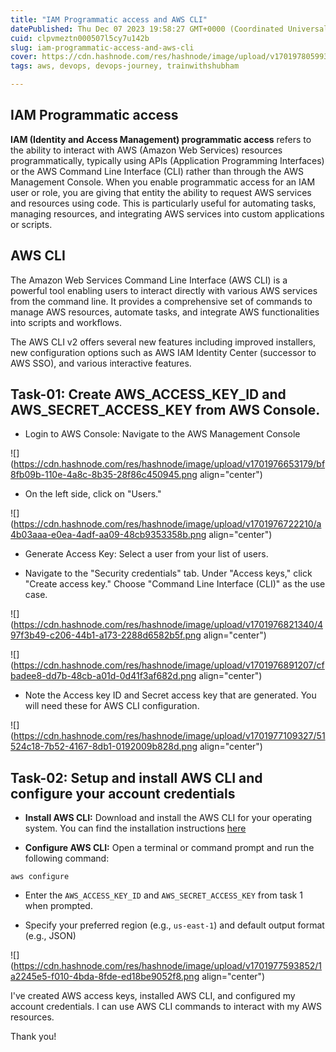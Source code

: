 ```yaml
---
title: "IAM Programmatic access and AWS CLI"
datePublished: Thu Dec 07 2023 19:58:27 GMT+0000 (Coordinated Universal Time)
cuid: clpvmeztn000507l5cy7u142b
slug: iam-programmatic-access-and-aws-cli
cover: https://cdn.hashnode.com/res/hashnode/image/upload/v1701978059934/eae9d567-bdea-4e61-a813-1e4165f03f28.png
tags: aws, devops, devops-journey, trainwithshubham

---
```


## IAM Programmatic access

**IAM (Identity and Access Management) programmatic access** refers to the ability to interact with AWS (Amazon Web Services) resources programmatically, typically using APIs (Application Programming Interfaces) or the AWS Command Line Interface (CLI) rather than through the AWS Management Console. When you enable programmatic access for an IAM user or role, you are giving that entity the ability to request AWS services and resources using code. This is particularly useful for automating tasks, managing resources, and integrating AWS services into custom applications or scripts.

## AWS CLI

The Amazon Web Services Command Line Interface (AWS CLI) is a powerful tool enabling users to interact directly with various AWS services from the command line. It provides a comprehensive set of commands to manage AWS resources, automate tasks, and integrate AWS functionalities into scripts and workflows.

The AWS CLI v2 offers several new features including improved installers, new configuration options such as AWS IAM Identity Center (successor to AWS SSO), and various interactive features.

## Task-01: Create AWS\_ACCESS\_KEY\_ID and AWS\_SECRET\_ACCESS\_KEY from AWS Console.

* Login to AWS Console: Navigate to the AWS Management Console
    

![](https://cdn.hashnode.com/res/hashnode/image/upload/v1701976653179/bf8fb09b-110e-4a8c-8b35-28f86c450945.png align="center")

* On the left side, click on "Users."
    

![](https://cdn.hashnode.com/res/hashnode/image/upload/v1701976722210/a4b03aaa-e0ea-4adf-aa09-48cb9353358b.png align="center")

* Generate Access Key: Select a user from your list of users.
    
* Navigate to the "Security credentials" tab. Under "Access keys," click "Create access key." Choose "Command Line Interface (CLI)" as the use case.
    

![](https://cdn.hashnode.com/res/hashnode/image/upload/v1701976821340/497f3b49-c206-44b1-a173-2288d6582b5f.png align="center")

![](https://cdn.hashnode.com/res/hashnode/image/upload/v1701976891207/cfbadee8-dd7b-48cb-a01d-0d41f3af682d.png align="center")

* Note the Access key ID and Secret access key that are generated. You will need these for AWS CLI configuration.
    

![](https://cdn.hashnode.com/res/hashnode/image/upload/v1701977109327/51524c18-7b52-4167-8db1-0192009b828d.png align="center")

## Task-02: Setup and install AWS CLI and configure your account credentials

* **Install AWS CLI:** Download and install the AWS CLI for your operating system. You can find the installation instructions [here](https://aws.amazon.com/cli/)
    
* **Configure AWS CLI:** Open a terminal or command prompt and run the following command:
    

```plaintext
aws configure
```

* Enter the `AWS_ACCESS_KEY_ID` and `AWS_SECRET_ACCESS_KEY` from task 1 when prompted.
    
* Specify your preferred region (e.g., `us-east-1`) and default output format (e.g., JSON)
    

![](https://cdn.hashnode.com/res/hashnode/image/upload/v1701977593852/1a2245e5-f010-4bda-8fde-ed18be9052f8.png align="center")

I've created AWS access keys, installed AWS CLI, and configured my account credentials. I can use AWS CLI commands to interact with my AWS resources.

Thank you!
